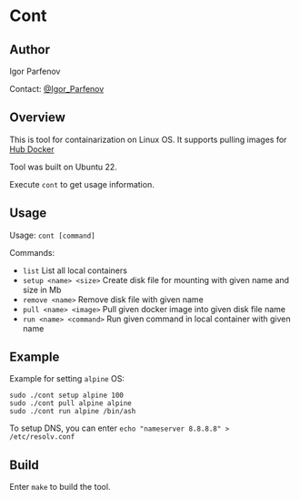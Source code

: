 # Cont

## Author

Igor Parfenov

Contact: [@Igor_Parfenov](https://t.me/Igor_Parfenov)

## Overview

This is tool for containarization on Linux OS. It supports pulling images for [Hub Docker](hub.docker.com)

Tool was built on Ubuntu 22.

Execute `cont` to get usage information.

## Usage

Usage: `cont [command]`

Commands:
* `list` List all local containers
* `setup <name> <size>` Create disk file for mounting with given name and size in Mb
* `remove <name>` Remove disk file with given name
* `pull <name> <image>` Pull given docker image into given disk file name
* `run <name> <command>` Run given command in local container with given name

## Example

Example for setting `alpine` OS:

```
sudo ./cont setup alpine 100
sudo ./cont pull alpine alpine
sudo ./cont run alpine /bin/ash
```

To setup DNS, you can enter `echo "nameserver 8.8.8.8" > /etc/resolv.conf`

## Build

Enter `make` to build the tool.
